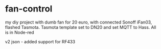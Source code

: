 # fan-control
my diy project with dumb fan for 20 euro, with connected Sonoff iFan03, flashed Tasmota. Tasmota template set to DN20 and set MQTT to Hass. All is in Node-red

v2 json - added support for RF433
